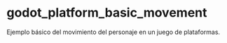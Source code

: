 # godot_platform_basic_movement
Ejemplo básico del movimiento del personaje en un juego de plataformas.

